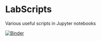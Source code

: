# LabScripts
Various useful scripts in Jupyter notebooks

[![Binder](https://mybinder.org/badge_logo.svg)](https://mybinder.org/v2/gh/dcwilljr/LabScripts.git/HEAD)